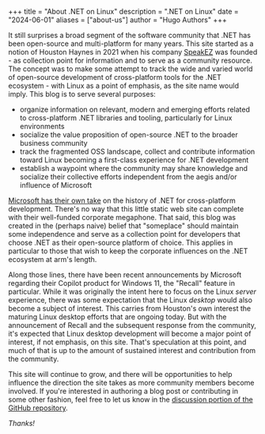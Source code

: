 +++
title = "About .NET on Linux"
description = ".NET on Linux"
date = "2024-06-01"
aliases = ["about-us"]
author = "Hugo Authors"
+++

It still surprises a broad segment of the software community that .NET has been open-source and multi-platform for many years. This site started as a notion of Houston Haynes in 2021 when his company [SpeakEZ](https://speakez.ai) was founded - as collection point for information and to serve as a community resource. The concept was to make some attempt to track the wide and varied world of open-source development of cross-platform tools for the .NET ecosystem - with Linux as a point of emphasis, as the site name would imply. This blog is to serve several purposes:

- organize information on relevant, modern and emerging efforts related to cross-platform .NET libraries and tooling, particularly for Linux environments
- socialize the value proposition of open-source .NET to the broader business community
- track the fragmented OSS landscape, collect and contribute information toward Linux becoming a first-class experience for .NET development
- establish a waypoint where the community may share knowledge and socialize their collective efforts independent from the aegis and/or influence of Microsoft

[Microsoft has their own take](https://devblogs.microsoft.com/xamarin/history-dot-net-standard/) on the history of .NET for cross-platform development. There's no way that this little static web site can complete with their well-funded corporate megaphone. That said, this blog was created in the (perhaps naive) belief that "someplace" should maintain some independence and serve as a collection point for developers that choose .NET as their open-source platform of choice. This applies in particular to those that wish to keep the corporate influences on the .NET ecosystem at arm's length.

Along those lines, there have been recent announcements by Microsoft regarding their Copilot product for Windows 11, the "Recall" feature in particular. While it was originally the intent here to focus on the Linux *server* experience, there was some expectation that the Linux _desktop_ would also become a subject of interest. This carries from Houston's own interest the maturing Linux desktop efforts that are ongoing today. But with the announcement of Recall and the subsequent response from the community, it's expected that Linux desktop development will become a major point of interest, if not emphasis, on this site. That's speculation at this point, and much of that is up to the amount of sustained interest and contribution from the community. 

This site will continue to grow, and there will be opportunities to help influence the direction the site takes as more community members become involved. If you're interested in authoring a blog post or contributing in some other fashion, feel free to let us know in the [discussion portion of the GitHub repository](https://github.com/speakez-llc/dotnetonlinux/discussions). 

_Thanks!_